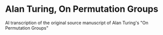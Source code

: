 # Alan Turing, On Permutation Groups

AI transcription of the original source manuscript of Alan Turing's "On Permutation Groups"

